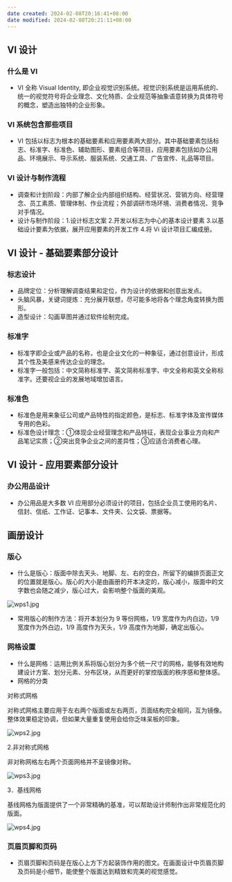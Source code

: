 ```yaml
---
date created: 2024-02-08T20:16:41+08:00
date modified: 2024-02-08T20:21:11+08:00
---
```

## VI 设计

### 什么是 VI

- VI 全称 Visual Identity, 即企业视觉识别系统。视觉识别系统是运用系统的、统一的视觉符号将企业理念、文化特质、企业规范等抽象语意转换为具体符号的概念，塑造出独特的企业形象。

### VI 系统包含那些项目

- VI 包括以标志为根本的基础要素和应用要素两大部分。其中基础要素包括标志、标准字、标准色、辅助图形、要素组合等项目，应用要素包括如办公用品、环境展示、导示系统、服装系统、交通工具、广告宣传、礼品等项目。

### VI 设计与制作流程

- 调查和计划阶段：内部了解企业内部组织结构、经营状况、营销方向、经营理念、员工素质、管理体制、作业流程；外部调研市场环境、消费者情况、竞争对手情况。
- 设计与制作阶段：1.设计标志文案 2.开发以标志为中心的基本设计要素 3.以基础设计要素为依据，展开应用要素的开发工作 4.将 Vi 设计项目汇编成册。

## VI 设计 - 基础要素部分设计

### 标志设计

- 品牌定位：分析理解调查结果和定位，作为设计的依据和创意出发点。
- 头脑风暴，关键词提炼：充分展开联想，尽可能多地将各个理念角度转换为图形。
- 造型设计：勾画草图并通过软件绘制完成。

### 标准字

- 标准字即企业或产品的名称，也是企业文化的一种象征，通过创意设计，形成其个性及美感来传达企业的理念。
- 标准字一般包括：中文简称标准字、英文简称标准字、中文全称和英文全称标准字。还要视企业的发展地域增加语言。

### 标准色

- 标准色是用来象征公司或产品特性的指定颜色，是标志、标准字体及宣传媒体专用的色彩。
- 标准色设计理念：①体现企业经营理念和产品特征，表现企业事业方向和产品笔记实质；②突出竞争企业之间的差异性；③应适合消费者心理。

## VI 设计 - 应用要素部分设计

### 办公用品设计

- 办公用品是大多数 VI 应用部分必须设计的项目，包括企业员工使用的名片、信封、信纸、工作证、记事本、文件夹、公文袋、票据等。

## 画册设计

### 版心

- 什么是版心：版面中除去天头、地脚、左、右的空白，所留下的编排页面正文的位置就是版心。版心的大小是由画册的开本决定的，版心减小，版面中的文字数也会随之减少，版心过大，会影响整个版面的美观。

![wps1.jpg](https://pictures-1323793543.cos.ap-nanjing.myqcloud.com/pics/wps1.jpg)

- 常用版心的制作方法：将开本划分为 9 等份网格，1/9 宽度作为内白边，1/9 宽度作为外白边，1/9 高度作为天头，1/9 高度作为地脚，确定出版心。

### 网格设置

- 什么是网格：运用比例关系将版心划分为多个统一尺寸的网格，能够有效地构建设计方案、划分元素、分布区块，从而更好的掌控版面的秩序感和整体感。
- 网格的分类

对称式网格

对称式网格主要应用于左右两个版面或左右两页，页面结构完全相同，互为镜像。整体效果稳定协调，但如果大量重复使用会给你乏味呆板的印象。

![wps2.jpg](https://pictures-1323793543.cos.ap-nanjing.myqcloud.com/pics/wps2.jpg)

2.非对称式网格

非对称网格左右两个页面网格并不呈镜像对称。

![wps3.jpg](https://pictures-1323793543.cos.ap-nanjing.myqcloud.com/pics/wps3.jpg)

3．基线网格

基线网格为版面提供了一个非常精确的基准，可以帮助设计师制作出非常规范化的版面。

![wps4.jpg](https://pictures-1323793543.cos.ap-nanjing.myqcloud.com/pics/wps4.jpg)

### 页眉页脚和页码

- 页眉页脚和页码是在版心上方下方起装饰作用的图文。在画面设计中页眉页脚及页码是小细节，能使整个版面达到精致和完美的视觉感觉。